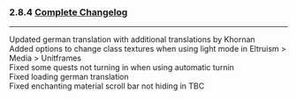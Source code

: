### 2.8.4 [Complete Changelog](https://github.com/eltreum0/eltruism/blob/main/Changelog.md)
___
Updated german translation with additional translations by Khornan\
Added options to change class textures when using light mode in Eltruism > Media > Unitframes\
Fixed some quests not turning in when using automatic turnin\
Fixed loading german translation\
Fixed enchanting material scroll bar not hiding in TBC

